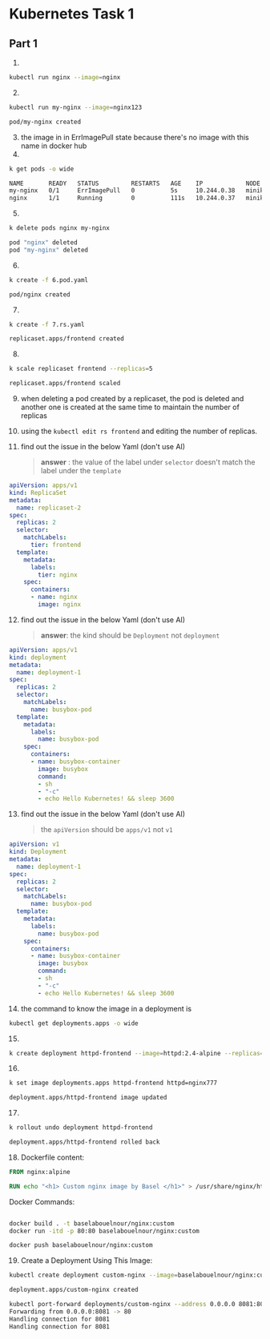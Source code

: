 # Kubernetes Task 1
## Part 1
1.  
```bash
kubectl run nginx --image=nginx
```
2. 
```bash
kubectl run my-nginx --image=nginx123 

pod/my-nginx created
```
3.   the image in in ErrImagePull state because there's no image with this name in docker hub 
4. 
```bash
k get pods -o wide

NAME       READY   STATUS         RESTARTS   AGE    IP            NODE       NOMINATED NODE   READINESS GATES
my-nginx   0/1     ErrImagePull   0          5s     10.244.0.38   minikube   <none>           <none>
nginx      1/1     Running        0          111s   10.244.0.37   minikube   <none>           <none>
```
5. 
```bash
k delete pods nginx my-nginx 

pod "nginx" deleted
pod "my-nginx" deleted
```
6. 
```bash
k create -f 6.pod.yaml 

pod/nginx created
```

7. 
```bash
k create -f 7.rs.yaml 

replicaset.apps/frontend created
```
8. 
```bash
k scale replicaset frontend --replicas=5

replicaset.apps/frontend scaled
```
9. when deleting a pod created by a replicaset, the pod is deleted and another one is created at the same time to maintain the number of replicas

10. using the `kubectl edit rs frontend` and editing the number of replicas.
11. find out the issue in the below Yaml (don't use AI) <br>
    > **answer** : the value of the label under `selector` doesn't match the label under the `template`
```yaml
apiVersion: apps/v1
kind: ReplicaSet
metadata:
  name: replicaset-2
spec:
  replicas: 2
  selector:
    matchLabels:
      tier: frontend
  template:
    metadata:
      labels:
        tier: nginx
    spec:
      containers:
      - name: nginx
        image: nginx
```
12. find out the issue in the below Yaml (don't use AI) <br>
    > **answer**:  the kind should be `Deployment` not `deployment`
```yaml
apiVersion: apps/v1
kind: deployment
metadata:
  name: deployment-1
spec:
  replicas: 2
  selector:
    matchLabels:
      name: busybox-pod
  template:
    metadata:
      labels:
        name: busybox-pod
    spec:
      containers:
      - name: busybox-container
        image: busybox
        command:
        - sh
        - "-c"
        - echo Hello Kubernetes! && sleep 3600
```
13. find out the issue in the below Yaml (don't use AI) <br>
    > the `apiVersion` should be `apps/v1` not `v1`
```yaml
apiVersion: v1
kind: Deployment
metadata:
  name: deployment-1
spec:
  replicas: 2
  selector:
    matchLabels:
      name: busybox-pod
  template:
    metadata:
      labels:
        name: busybox-pod
    spec:
      containers:
      - name: busybox-container
        image: busybox
        command:
        - sh
        - "-c"
        - echo Hello Kubernetes! && sleep 3600
```
14. the command to know the image in a deployment is 
```bash
kubectl get deployments.apps -o wide
```

15. 
```bash
k create deployment httpd-frontend --image=httpd:2.4-alpine --replicas=3
```

16. 
```bash
k set image deployments.apps httpd-frontend httpd=nginx777

deployment.apps/httpd-frontend image updated
```

17. 
```bash
k rollout undo deployment httpd-frontend 

deployment.apps/httpd-frontend rolled back
```

18. Dockerfile content:
```Dockerfile
FROM nginx:alpine

RUN echo "<h1> Custom nginx image by Basel </h1>" > /usr/share/nginx/html/index.html
```

Docker Commands:

```bash

docker build . -t baselabouelnour/nginx:custom
docker run -itd -p 80:80 baselabouelnour/nginx:custom

docker push baselabouelnour/nginx:custom
```
19. Create a Deployment Using This Image:
```bash
kubectl create deployment custom-nginx --image=baselabouelnour/nginx:custom --replicas=3 

deployment.apps/custom-nginx created

kubectl port-forward deployments/custom-nginx --address 0.0.0.0 8081:80
Forwarding from 0.0.0.0:8081 -> 80
Handling connection for 8081
Handling connection for 8081
```